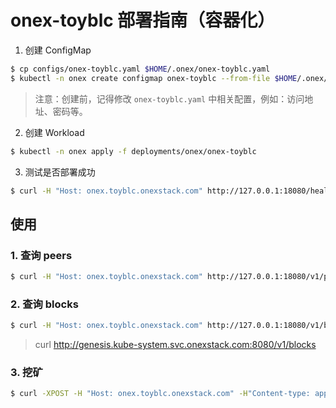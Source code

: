 # onex-toyblc 部署指南（容器化）

1. 创建 ConfigMap

```bash
$ cp configs/onex-toyblc.yaml $HOME/.onex/onex-toyblc.yaml
$ kubectl -n onex create configmap onex-toyblc --from-file $HOME/.onex/onex-toyblc.yaml
```

> 注意：创建前，记得修改 `onex-toyblc.yaml` 中相关配置，例如：访问地址、密码等。

2. 创建 Workload

```bash
$ kubectl -n onex apply -f deployments/onex/onex-toyblc
```

3. 测试是否部署成功

```bash
$ curl -H "Host: onex.toyblc.onexstack.com" http://127.0.0.1:18080/healthz
```

## 使用

### 1. 查询 peers

```bash
$ curl -H "Host: onex.toyblc.onexstack.com" http://127.0.0.1:18080/v1/peers
```

### 2. 查询 blocks

```bash
$ curl -H "Host: onex.toyblc.onexstack.com" http://127.0.0.1:18080/v1/blocks
```

> curl http://genesis.kube-system.svc.onexstack.com:8080/v1/blocks

### 3. 挖矿 

```bash
$ curl -XPOST -H "Host: onex.toyblc.onexstack.com" -H"Content-type: application/json" -d'{"data": "Some data to the first block"}' http://127.0.0.1:18080/v1/blocks
```
